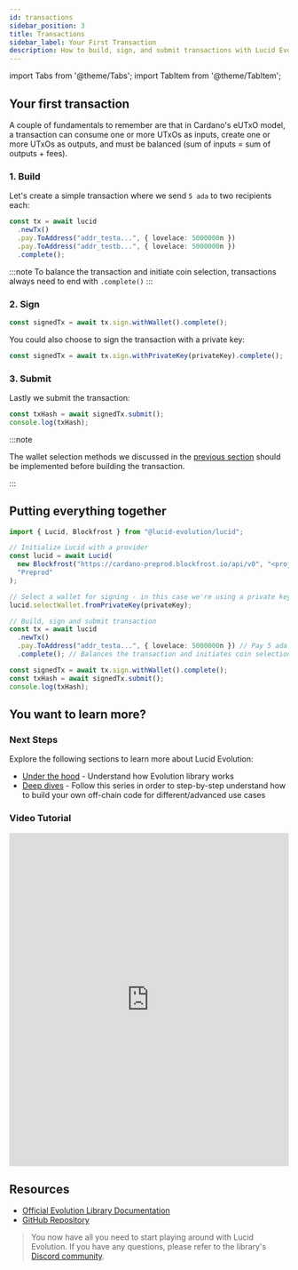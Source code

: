 ```yaml
---
id: transactions
sidebar_position: 3
title: Transactions
sidebar_label: Your First Transaction
description: How to build, sign, and submit transactions with Lucid Evolution
---
```


import Tabs from '@theme/Tabs';
import TabItem from '@theme/TabItem';

## Your first transaction

A couple of fundamentals to remember are that in Cardano's eUTxO model, a transaction can consume one or more UTxOs as inputs, create one or more UTxOs as outputs, and must be balanced (sum of inputs = sum of outputs + fees).

### 1. Build

Let's create a simple transaction where we send `5 ada` to two recipients each:

```typescript
const tx = await lucid
  .newTx()
  .pay.ToAddress("addr_testa...", { lovelace: 5000000n })
  .pay.ToAddress("addr_testb...", { lovelace: 5000000n })
  .complete();
```

:::note
To balance the transaction and initiate coin selection, transactions always
need to end with `.complete()`
:::

### 2. Sign

```typescript
const signedTx = await tx.sign.withWallet().complete();
```

You could also choose to sign the transaction with a private key:

```typescript
const signedTx = await tx.sign.withPrivateKey(privateKey).complete();
```

### 3. Submit

Lastly we submit the transaction:

```typescript
const txHash = await signedTx.submit();
console.log(txHash);
```

:::note

The wallet selection methods we discussed in the [previous section](wallets.md) should be implemented before building the transaction.

:::

## Putting everything together

```typescript
import { Lucid, Blockfrost } from "@lucid-evolution/lucid";

// Initialize Lucid with a provider
const lucid = await Lucid(
  new Blockfrost("https://cardano-preprod.blockfrost.io/api/v0", "<projectId>"),
  "Preprod"
);

// Select a wallet for signing - in this case we're using a private key
lucid.selectWallet.fromPrivateKey(privateKey);

// Build, sign and submit transaction
const tx = await lucid
  .newTx()
  .pay.ToAddress("addr_testa...", { lovelace: 5000000n }) // Pay 5 ada to addr_testa
  .complete(); // Balances the transaction and initiates coin selection

const signedTx = await tx.sign.withWallet().complete();
const txHash = await signedTx.submit();
console.log(txHash);
```

## You want to learn more?

### Next Steps

Explore the following sections to learn more about Lucid Evolution:

- [Under the hood](https://github.com/no-witness-labs/lucid-evolution/blob/main/docs/pages/documentation/under-the-hood.mdx) - Understand how Evolution library works
- [Deep dives](https://github.com/no-witness-labs/lucid-evolution/blob/main/docs/pages/documentation/deep-dives/pay-methods.mdx) - Follow this series in order to step-by-step understand how to build your own off-chain code for different/advanced use cases

### Video Tutorial

<iframe width="100%" height="600" src="https://www.youtube.com/embed/aCV7XzyMUNw" frameborder="0" allow="accelerometer; autoplay; clipboard-write; encrypted-media; gyroscope; picture-in-picture fullscreen"></iframe>

## Resources

- [Official Evolution Library Documentation](https://github.com/no-witness-labs/lucid-evolution/blob/main/docs/pages/documentation/core-concepts/instantiate-evolution.mdx)
- [GitHub Repository](https://github.com/anastasia-labs/lucid-evolution)

> You now have all you need to start playing around with Lucid Evolution. If you have any questions, please refer to the library's [Discord community](https://discord.gg/G9GbN2CVTR).